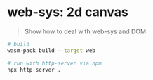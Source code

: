 # web-sys: 2d canvas

> Show how to deal with web-sys and DOM

```sh
# build
wasm-pack build --target web

# run with http-server via npm
npx http-server .
```